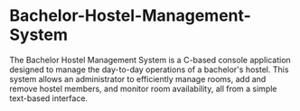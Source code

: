# Bachelor-Hostel-Management-System
The Bachelor Hostel Management System is a C-based console application designed to manage the day-to-day operations of a bachelor's hostel. This system allows an administrator to efficiently manage rooms, add and remove hostel members, and monitor room availability, all from a simple text-based interface.
